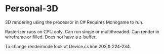 # Personal-3D
3D rendering using the processor in C#
Requires Monogame to run.

Rasterizer runs on CPU only.
Can run single or multithreaded.
Can render in wireframe or filled.
Does not have a z-buffer.

To change rendermode look at Device.cs line 203 & 224-234.